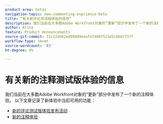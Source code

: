 ```yaml
---
product-area: betas
navigation-topic: new-commenting-exprience-beta
title: “有关新评论测试版体验的信息”
description: 我们当前在大多数Adobe Workfront对象的“更新”部分中发布了一个新的注释体验。 以下文章介绍了新体验中当前可用的功能。
author: Alina
feature: Product Announcements
source-git-commit: 12c22ebb2ed09dd9eeafe7d94f521e5cdbd1f37f
workflow-type: tm+mt
source-wordcount: '83'
ht-degree: 0%

---
```



# 有关新的注释测试版体验的信息

我们当前在大多数Adobe Workfront对象的“更新”部分中发布了一个新的注释体验。 以下文章记录了新体验中当前可用的功能：

* [新的评论测试版体验发布活动](../new-commenting-experience-beta/new-commenting-beta-experience-release-activity.md)
* [新的注释体验](../new-commenting-experience-beta/unified-commenting-experience.md)